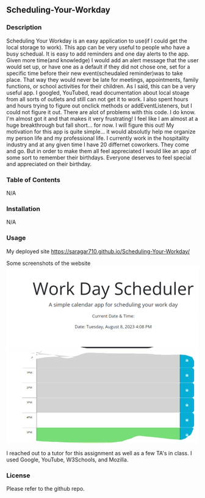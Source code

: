 ## Scheduling-Your-Workday

### Description
Scheduling Your Workday is an easy application to use(if I could get the local storage to work). This app can be very useful to people who have a busy schedual.  It is easy to add reminders and one day alerts to the app. Given more time(and knowledge) I would add an alert message that the user would set up, or have one as a default if they did not chose one, set for a specific time before their new event(scheudaled reminder)was to take place. That way they would never be late for meetings, appointments, family functions, or school activities for their children.  As I said, this can be a very useful app. I googled, YouTubed, read documentation about local stoage from all sorts of outlets and still can not get it to work. I also spent hours and hours trying to figure out onclick methods or addEventListeners, but I could not figure it out. There are alot of problems with this code. I do know.  I'm almost got it and that makes it very frustrating! I feel like I am almost at a huge breakthrough but fall short... for now. I will figure this out! My motivation for this app is quite simple... it would absolutly help me organize my person life and my professional life. I currently work in the hospitality industry and at any given time I have 20 differnet coworkers. They come and go. But in order to make them all feel appreciated I would like an app of some sort to remember their birthdays. Everyone deserves to feel special and appreciated on their birthday.  

### Table of Contents
N/A

### Installation
N/A

### Usage


My deployed site
https://saragar710.github.io/Scheduling-Your-Workday/

Some screenshots of the website
![Alt text](image-1.png)
![Alt text](image-2.png)

I reached out to a tutor for this assignment as well as a few TA's in class. I used Google, YouTube, W3Schools, and Mozilla.

### License
Please refer to the github repo.